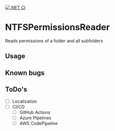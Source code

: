 [![.NET CI](https://github.com/fihovi/NTFSPermissionsReader/actions/workflows/dotnet-desktop.yml/badge.svg)](https://github.com/fihovi/NTFSPermissionsReader/actions/workflows/dotnet.yml)
# NTFSPermissionsReader
Reads permissions of a folder and all subfolders

## Usage 


## Known bugs

## ToDo's
- [ ] Localization
- [ ] CI/CD
  - [ ] GitHub Actions
  - [ ] Azure Pipelines
  - [ ] AWS CodePipeline
